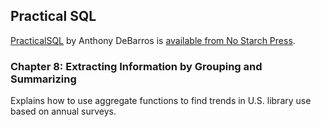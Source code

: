 ## Practical SQL

[PracticalSQL](https://www.nostarch.com/practicalSQL) by Anthony DeBarros is [available from No Starch Press](https://www.nostarch.com/practicalSQL).

### Chapter 8: Extracting Information by Grouping and Summarizing

Explains how to use aggregate functions to find trends in U.S. library use based on annual surveys.



